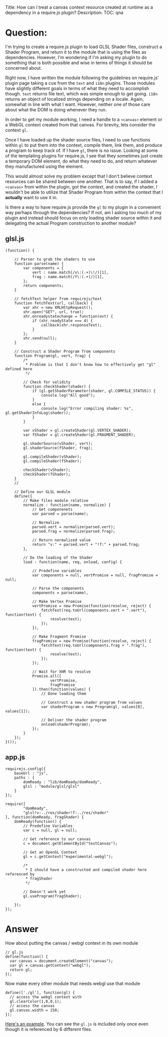 Title: How can I treat a canvas context resource created at runtime as a dependency in a require.js plugin?
Description:
TOC: qna

# Question:

I'm trying to create a require.js plugin to load GLSL Shader files, construct a Shader Program, and return it to the module that is using the files as dependencies.  However, I'm wondering if I'm asking my plugin to do something that is both possible and wise in terms of things it should be concerned about.

Right now, I have written the module following the guidelines on require.js' plugin page taking a cue from the `text` and `i18n` plugins.  Those modules have slightly different goals in terms of what they need to accomplish though.  `text` returns file text, which was simple enough to get going.  `i18n` returns an object of localized strings depending on a locale.  Again, somewhat in line with what I want.  However, neither one of those care about what the DOM is doing whenever they run.

In order to get my module working, I need a handle to a `<canvas>` element or a WebGL context created from that canvas.  For brevity, lets consider the context `gl`.

Once I have loaded up the shader source files, I need to use functions within `gl` to put them into the context, compile them, link them, and produce a program to keep track of.  If I have `gl`, there is no issue.  Looking at some of the templating plugins for require.js, I see that they sometimes just create a temporary DOM element, do what they need to do, and return whatever they manufactured using the element.  

This would almost solve my problem except that I don't believe context resources can be shared between one another.  That is to say, if I added a `<canvas>` from within the plugin, got the context, and created the shader, I wouldn't be able to utilize that Shader Program from within the context that I **actually** want to use it in.

Is there a way to have require.js provide the `gl` to my plugin in a convenient way perhaps through the dependencies?  If not, am I asking too much of my plugin and instead should focus on only loading shader source within it and delegating the actual Program construction to another module?

## glsl.js ##

    (function() {
    
        // Parser to grab the shaders to use
        function parse(name) {
            var components = {
                vert : name.match(/v\:(.+)\!/)[1],
                frag : name.match(/f\:(.+)/)[1],
            };
            return components;
        }
    
        // fetchText helper from requirejs/text
        function fetchText(url, callback) {
            var xhr = new XMLHttpRequest();
            xhr.open("GET", url, true);
            xhr.onreadystatechange = function(evt) {
                if (xhr.readyState === 4) {
                    callback(xhr.responseText);
                }
            };
            xhr.send(null);
        }
    
        // Construct a Shader Program from components
        function Program(gl, vert, frag) {
            /*
             * Problem is that I don't know how to effectively get "gl" defined here
             */
    
            // Check for validity
            function checkShader(shader) {
                if (gl.getShaderParameter(shader, gl.COMPILE_STATUS)) {
                    console.log("All good");
                }
                else {
                    console.log("Error compiling shader: %s", gl.getShaderInfoLog(shader));
                }
            }
    
            var vShader = gl.createShader(gl.VERTEX_SHADER);
            var fShader = gl.createShader(gl.FRAGMENT_SHADER);
    
            gl.shaderSource(vShader, vert);
            gl.shaderSource(fShader, frag);
    
            gl.compileShader(vShader);
            gl.compileShader(fShader);
    
            checkShader(vShader);
            checkShader(fShader);
        }
        //
    
        // Define our GLSL module
        define({
            // Make files module relative
            normalize : function(name, normalize) {
                // Get componenets
                var parsed = parse(name);
    
                // Normalize
                parsed.vert = normalize(parsed.vert);
                parsed.frag = normalize(parsed.frag);
    
                // Return normalized value
                return "v:" + parsed.vert + "!f:" + parsed.frag;
            },
    
            // Do the loading of the Shader
            load : function(name, req, onload, config) {
    
                // Predefine variables
                var components = null, vertPromise = null, fragPromise = null;
    
                // Parse the components
                components = parse(name),
    
                // Make Vertex Promise
                vertPromise = new Promise(function(resolve, reject) {
                    fetchText(req.toUrl(components.vert + ".vert"), function(text) {
                        resolve(text);
                    });
                }),
    
                // Make Fragment Promise
                fragPromise = new Promise(function(resolve, reject) {
                    fetchText(req.toUrl(components.frag + ".frag"), function(text) {
                        resolve(text);
                    });
                });
    
                // Wait for XHR to resolve
                Promise.all([
                        vertPromise,
                        fragPromise
                ]).then(function(values) {
                    // Done loading them
    
                    // Construct a new shader program from values
                    var shaderProgram = new Program(gl, values[0], values[1]);
    
                    // Deliver the shader program
                    onload(shaderProgram);
                });
            }
        });
    }());

## app.js ##

    requirejs.config({
        baseUrl : "js",
        paths : {
            domReady : "lib/domReady/domReady",
            glsl : "module/glsl/glsl"
        }
    });
    
    require([
            "domReady",
            "glsl!v:../res/shader!f:../res/shader"
    ], function(domReady, fragShader) {
        domReady(function() {
            // Predefine Variables
            var c = null, gl = null;
    
            // Get reference to our canvas
            c = document.getElementById("testCanvas");
    
            // Get an OpenGL Context
            gl = c.getContext("experimental-webgl");
    
            /*
             * I should have a constructed and compiled shader here referenced by
             * fragShader
             */
    
            // Doesn't work yet
            gl.useProgram(fragShader);
    
        });
    });

# Answer

How about putting the canvas / webgl context in its own module

    // gl.js
    define(function() {
      var canvas = document.createElement("canvas");
      var gl = canvas.getContext("webgl");
      return gl;
    });

Now make every other module that needs webgl use that module

    define(['./gl'], function(gl) {
      // access the webgl context with
      gl.clearColor(1,0,0,1);
      // access the canvas
      gl.canvas.width = 150;
    });

[Here's an example](http://greggman.com/downloads/examples/require-gl/index.html). You can see the `gl.js` is included only once even though it is referenced by 6 different files.

